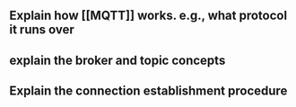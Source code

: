 ## Explain how [[MQTT]] works. e.g., what protocol it runs over
## explain the broker and topic concepts
## Explain the connection establishment procedure